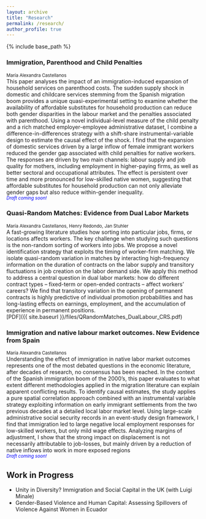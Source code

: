 ```yaml
---
layout: archive
title: "Research"
permalink: /research/
author_profile: true
---
```

{% include base_path %}

<!-- {% for post in site.research %}
  {% include archive-single-nolink.html %}
{% endfor %} -->

### Immigration, Parenthood and Child Penalties <br>
<small> María Alexandra Castellanos</small> <br>
This paper analyses the impact of an immigration-induced expansion of household services on parenthood costs. The sudden supply shock in domestic and childcare services stemming from the Spanish migration boom provides a unique quasi-experimental setting to examine whether the availability of affordable substitutes for household production can reduce both gender disparities in the labour market and the penalties associated with parenthood. Using a novel individual-level measure of the child penalty and a rich matched employer-employee administrative dataset, I combine a difference-in-differences strategy with a shift-share instrumental-variable design to estimate the causal effect of the shock. I find that the expansion of domestic services driven by a large inflow of female immigrant workers reduced the gender gap associated with child penalties for native workers. The responses are driven by two main channels: labour supply and job quality for mothers, including employment in higher-paying firms, as well as better sectoral and occupational attributes. The effect is persistent over time and more pronounced for low-skilled native women, suggesting that affordable substitutes for household production can not only alleviate gender gaps but also reduce within-gender inequality. <br>
<small><span style="color: blue;">*Draft coming soon!*</span></small>

### Quasi-Random Matches: Evidence from Dual Labor Markets <br>
<small>María Alexandra Castellanos, Henry Redondo, Jan Stuhler</small> <br>
A fast-growing literature studies how sorting into particular jobs, firms, or locations affects workers. The key challenge when studying such questions is the
non-random sorting of workers into jobs. We propose a novel identification strategy that exploits the timing of worker-firm matching. We isolate quasi-random variation
in matches by interacting high-frequency information on the duration of contracts on the labor supply and transitory fluctuations in job creation on the labor demand
side. We apply this method to address a central question in dual labor markets: how do different contract types – fixed-term or open-ended contracts – affect workers’
careers? We find that transitory variation in the opening of permanent contracts is highly predictive of individual promotion probabilities and has long-lasting effects
on earnings, employment, and the accumulation of experience in permanent positions.<br>
[PDF]({{ site.baseurl }}/files/QRandomMatches_DualLabour_CRS.pdf)
### Immigration and native labour market outcomes. New Evidence from Spain <br>
<small>María Alexandra Castellanos</small> <br>
Understanding the effect of immigration in native labor market outcomes represents one of the most debated questions in the economic literature, after decades of research, no consensus has been reached. In the context of the Spanish immigration boom of the 2000’s, this paper evaluates to what extent different methodologies applied in the migration literature can explain apparent conflicting results. To identify causal estimates, the study applies a pure spatial correlation approach combined with an instrumental variable strategy exploiting information on early immigrant settlements from the two previous decades at a detailed local labor market
level. Using large-scale administrative social security records in an event-study design framework, I find that immigration led to large negative local employment responses for low-skilled workers, but only mild wage effects. Analyzing margins of adjustment, I show that the strong impact on displacement is not necessarily attributable to job-losses, but mainly driven by a reduction of native inflows into work in more exposed regions <br>
<small><span style="color: blue;">*Draft coming soon!*</span></small>

## Work in Progress
- Unity in Diversity? Immigration and Social Capital in the UK (with Luigi Minale)
- Gender-Based Violence and Human Capital: Assessing Spillovers of Violence Against Women in Ecuador

